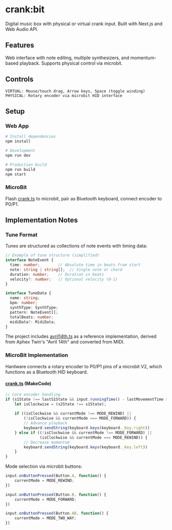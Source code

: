 # crank:bit

Digital music box with physical or virtual crank input. Built with Next.js and Web Audio API.

## Features
Web interface with note editing, multiple synthesizers, and momentum-based playback. Supports physical control via microbit.

## Controls
```
VIRTUAL: Mouse/touch drag, Arrow keys, Space (toggle winding)
PHYSICAL: Rotary encoder via microbit HID interface
```

## Setup

### Web App
```bash
# Install dependencies
npm install

# Development
npm run dev

# Production build
npm run build
npm start
```

### MicroBit
Flash [crank.ts](./crank.ts) to microbit, pair as Bluetooth keyboard, connect encoder to P0/P1.

## Implementation Notes

### Tune Format
Tunes are structured as collections of note events with timing data:

```typescript
// Example of tune structure (simplified)
interface NoteEvent {
  time: number;        // Absolute time in beats from start
  note: string | string[];  // Single note or chord
  duration: number;    // Duration in beats
  velocity?: number;   // Optional velocity (0-1)
}

interface TuneData {
  name: string;
  bpm: number;
  synthType: SynthType;
  pattern: NoteEvent[];
  totalBeats: number;
  midiData?: MidiData;
}
```

The project includes [avril14th.ts](./tunes/avril14th.ts) as a reference implementation, derived from Aphex Twin's "Avril 14th" and converted from MIDI.

### MicroBit Implementation

Hardware connects a rotary encoder to P0/P1 pins of a microbit V2, which functions as a Bluetooth HID keyboard.

#### [crank.ts](./crank.ts) (MakeCode)
```typescript
// Core encoder handling
if (s1State !== lastS1State && input.runningTime() - lastMovementTime > debounceDelay) {
    let isClockwise = (s2State !== s1State);
    
    if ((isClockwise && currentMode !== MODE_REWIND) || 
        (!isClockwise && currentMode === MODE_FORWARD)) {
        // Advance playback
        keyboard.sendString(keyboard.keys(keyboard._Key.right))
    } else if ((!isClockwise && currentMode !== MODE_FORWARD) || 
               (isClockwise && currentMode === MODE_REWIND)) {
        // Decrease momentum
        keyboard.sendString(keyboard.keys(keyboard._Key.left))
    }
}
```

Mode selection via microbit buttons:
```typescript
input.onButtonPressed(Button.A, function() {
    currentMode = MODE_REWIND;
})

input.onButtonPressed(Button.B, function() {
    currentMode = MODE_FORWARD;
})

input.onButtonPressed(Button.AB, function() {
    currentMode = MODE_TWO_WAY;
})
```

